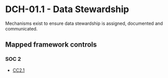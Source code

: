 # DCH-01.1 - Data Stewardship
Mechanisms exist to ensure data stewardship is assigned, documented and communicated. 
## Mapped framework controls
### SOC 2
- [CC2.1](../soc2/cc21.md)